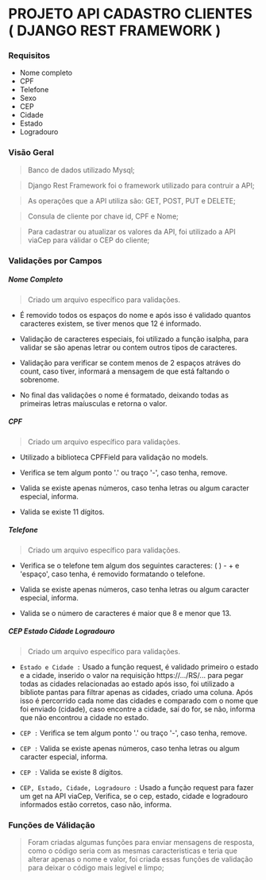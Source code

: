 # PROJETO API CADASTRO CLIENTES ( DJANGO REST FRAMEWORK )

### Requisitos
* Nome completo
* CPF
* Telefone
* Sexo
* CEP
* Cidade
* Estado
* Logradouro


### Visão Geral
> Banco de dados utilizado Mysql;

> Django Rest Framework foi o framework utilizado para contruir a API;

> As operações que a API utiliza são: GET, POST, PUT e DELETE;

> Consula de cliente por chave id, CPF e Nome;

> Para cadastrar ou atualizar os valores da API, foi utilizado a API viaCep para válidar o CEP do cliente;


### Validações por Campos
##### **Nome Completo**
> Criado um arquivo específico para validações.

* É removido todos os espaços do nome e após isso é validado quantos caracteres existem, se tiver menos que 12 é informado.

* Validação de caracteres especiais, foi utilizado a função isalpha, para validar se são apenas letrar ou contem outros tipos de caracteres.

* Validação para verificar se contem menos de 2 espaços atráves do count, caso tiver, informará a mensagem de que está faltando o sobrenome.

* No final das validações o nome é formatado, deixando todas as primeiras letras maíusculas e retorna o valor.


##### **CPF**
> Criado um arquivo específico para validações.

* Utilizado a biblioteca CPFField para validação no models.

* Verifica se tem algum ponto '.' ou traço '-', caso tenha, remove.

* Valida se existe apenas números, caso tenha letras ou algum caracter especial, informa.

* Valida se existe 11 dígitos.


##### **Telefone**
> Criado um arquivo específico para validações.

* Verifica se o telefone tem algum dos seguintes caracteres: ( ) - + e 'espaço', caso tenha, é removido formatando o telefone.

* Valida se existe apenas números, caso tenha letras ou algum caracter especial, informa.

* Valida se o número de caracteres é maior que 8 e menor que 13.


##### **CEP** **Estado** **Cidade** **Logradouro**
> Criado um arquivo específico para validações.

* `Estado e Cidade :` Usado a função request, é validado primeiro o estado e a cidade, inserido o valor na requisição https://.../RS/... para pegar todas as cidades relacionadas ao estado após isso, foi utilizado a bibliote pantas para filtrar apenas as cidades, criado uma coluna. Após isso é percorrido cada nome das cidades e comparado com o nome que foi enviado (cidade), caso encontre a cidade, saí do for, se não, informa que não encontrou a cidade no estado.

* `CEP :` Verifica se tem algum ponto '.' ou traço '-', caso tenha, remove.

* `CEP :` Valida se existe apenas números, caso tenha letras ou algum caracter especial, informa.

* `CEP :` Valida se existe 8 dígitos.

* `CEP, Estado, Cidade, Logradouro :` Usado a função request para fazer um get na API viaCep, Verifica, se o cep, estado, cidade e logradouro informados estão corretos, caso não, informa.  

### Funções de Válidação
> Foram criadas algumas funções para enviar mensagens de resposta, como o código seria com as mesmas caracteristicas e teria que alterar apenas o nome e valor, foi criada essas funções de validação para deixar o código mais legivel e limpo;

